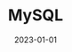 ---
title: MySQL
date: 2023-01-01
tags: []
categories: competences-techniques
image: /images/competences-techniques/mysql/icon.png
---